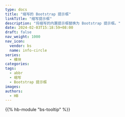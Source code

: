 ```yaml
---
type: docs
title: "缩写的 Bootstrap 提示框"
linkTitle: "缩写提示框"
description: "将缩写的内置提示框替换为 Bootstrap 提示框。"
date: 2024-02-03T15:18:59+08:00
draft: false
nav_weight: 1000
nav_icon:
  vendor: bs
  name: info-circle
series:
  - 模块
categories:
tags:
  - abbr
  - 缩写
  - Bootstrap 提示框
images:
authors:
  - HB
---
```


{{% hb-module "bs-tooltip" %}}
